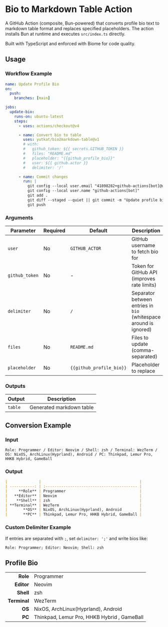 # Bio to Markdown Table Action

A GitHub Action (composite, Bun-powered) that converts profile bio text to markdown table format and replaces specified placeholders. The action installs Bun at runtime and executes `src/index.ts` directly.

Built with TypeScript and enforced with Biome for code quality.

## Usage

### Workflow Example

```yaml
name: Update Profile Bio
on:
  push:
    branches: [main]

jobs:
  update-bio:
    runs-on: ubuntu-latest
    steps:
      - uses: actions/checkout@v4

      - name: Convert bio to table
        uses: yutkat/bio2markdown-table@v1
        # with:
        #   github_token: ${{ secrets.GITHUB_TOKEN }}
        #   files: "README.md"
        #   placeholder: "{{github_profile_bio}}"
        #   user: ${{ github.actor }}
        #   delimiter: '/'

      - name: Commit changes
        run: |
          git config --local user.email "41898282+github-actions[bot]@users.noreply.github.com"
          git config --local user.name "github-actions[bot]"
          git add .
          git diff --staged --quiet || git commit -m "Update profile bio table"
          git push
```

### Arguments

| Parameter      | Required | Default                  | Description                                                       |
| -------------- | -------- | ------------------------ | ----------------------------------------------------------------- |
| `user`         | No       | `GITHUB_ACTOR`           | GitHub username to fetch bio for                                  |
| `github_token` | No       | -                        | Token for GitHub API (improves rate limits)                       |
| `delimiter`    | No       | `/`                      | Separator between entries in `bio` (whitespace around is ignored) |
| `files`        | No       | `README.md`              | Files to update (comma-separated)                                 |
| `placeholder`  | No       | `{{github_profile_bio}}` | Placeholder to replace                                            |

### Outputs

| Output  | Description              |
| ------- | ------------------------ |
| `table` | Generated markdown table |

## Conversion Example

### Input

```
Role: Programmer / Editor: Neovim / Shell: zsh / Terminal: WezTerm / OS: NixOS, ArchLinux(Hyprland), Android / PC: Thinkpad, Lemur Pro, HHKB Hybrid, GameBall
```

### Output

```markdown
|              |                                            |
| -----------: | :----------------------------------------- |
|     **Role** | Programmer                                 |
|   **Editor** | Neovim                                     |
|    **Shell** | zsh                                        |
| **Terminal** | WezTerm                                    |
|       **OS** | NixOS, ArchLinux(Hyprland), Android        |
|       **PC** | Thinkpad, Lemur Pro, HHKB Hybrid, GameBall |
```

### Custom Delimiter Example

If entries are separated with `;`, set `delimiter: ';'` and write bios like:

```
Role: Programmer; Editor: Neovim; Shell: zsh
```

## Profile Bio

| | |
|---:|:---|
| **Role** | Programmer |
| **Editor** | Neovim |
| **Shell** | zsh |
| **Terminal** | WezTerm |
| **OS** | NixOS, ArchLinux(Hyprland), Android |
| **PC** | Thinkpad, Lemur Pro, HHKB Hybrid , GameBall |
